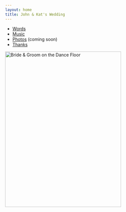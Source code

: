 ```yaml
---
layout: home
title: John & Kat's Wedding
---
```


* [Words](words.html)
* [Music](music.html)
* [Photos](#) (coming soon)
* [Thanks](thanks.html)

<div class="photo">
<a href="http://www.flickr.com/photos/duelin_markers/9242559167/" title="Bride &amp; Groom on the Dance Floor by duelin markers, on Flickr"><img src="http://farm4.staticflickr.com/3759/9242559167_e7c6f9d728.jpg" width="375" height="500" alt="Bride &amp; Groom on the Dance Floor"></a>
</div>
